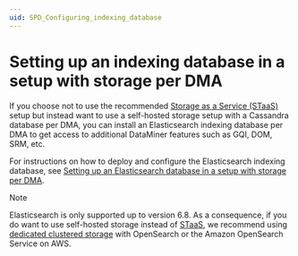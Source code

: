 ```yaml
---
uid: SPD_Configuring_indexing_database
---
```


# Setting up an indexing database in a setup with storage per DMA

If you choose not to use the recommended [Storage as a Service (STaaS)](xref:STaaS) setup but instead want to use a self-hosted storage setup with a Cassandra database per DMA, you can install an Elasticsearch indexing database per DMA to get access to additional DataMiner features such as GQI, DOM, SRM, etc.

For instructions on how to deploy and configure the Elasticsearch indexing database, see [Setting up an Elasticsearch database in a setup with storage per DMA](xref:Configuring_indexing_database_per_DMS).

> [!NOTE]
> Elasticsearch is only supported up to version 6.8. As a consequence, if you do want to use self-hosted storage instead of [STaaS](xref:STaaS), we recommend using [dedicated clustered storage](xref:Dedicated_clustered_storage) with OpenSearch or the Amazon OpenSearch Service on AWS.
